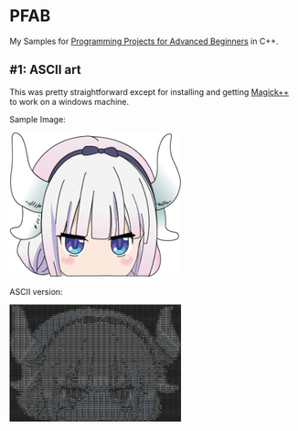 # PFAB
My Samples for [Programming Projects for Advanced Beginners](https://robertheaton.com/2018/12/08/programming-projects-for-advanced-beginners/) in C++.

## #1: ASCII art
This was pretty straightforward except for installing and getting [Magick++](https://imagemagick.org/Magick++/) to work on a windows machine. 

Sample Image: 

<img src="ascii/kanna_mad.png" width="300">

ASCII version:

<img src="ascii/ascii_kanna.jpg" width="300">
